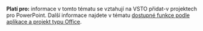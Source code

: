   **Platí pro:** informace v tomto tématu se vztahují na VSTO přidat\-v projektech pro PowerPoint. Další informace najdete v tématu [dostupné funkce podle aplikace a projekt typu Office](../../vsto/features-available-by-office-application-and-project-type.md).

  
